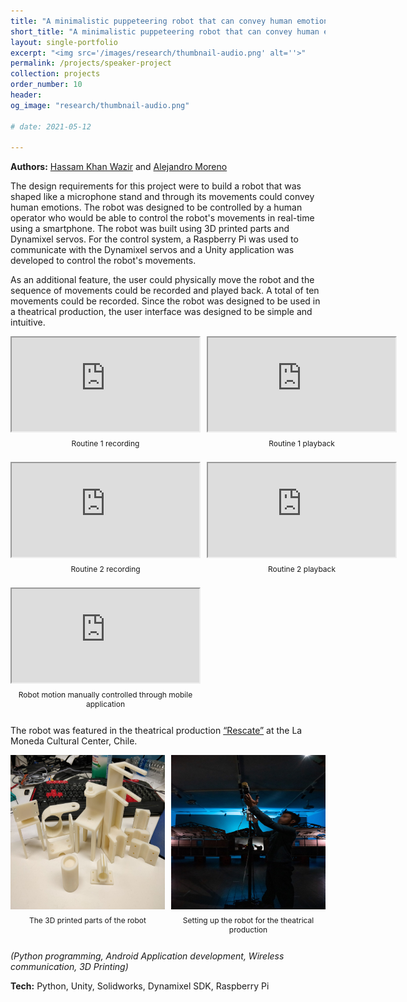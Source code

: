 ```yaml
---
title: "A minimalistic puppeteering robot that can convey human emotions"
short_title: "A minimalistic puppeteering robot that can convey human emotions"
layout: single-portfolio
excerpt: "<img src='/images/research/thumbnail-audio.png' alt=''>"
permalink: /projects/speaker-project
collection: projects
order_number: 10
header: 
og_image: "research/thumbnail-audio.png"

# date: 2021-05-12

---
```


<style>
.video-grid {
  display: grid;
  grid-template-columns: repeat(2, 1fr);
  gap: 10px; /* Increased gap to accommodate caption spacing */
}

.video-item, .image-item {
  display: flex;
  flex-direction: column;
  align-items: center;
}

.video-item .video-wrapper, .image-item .image-wrapper {
  position: relative;
  width: 100%;
  padding-bottom: 100%; /* 16:9 aspect ratio */
  height: 0;
}

.video-item .video-wrapper iframe, .image-item .image-wrapper img {
  position: absolute;
  top: 0;
  left: 0;
  width: 100%;
  height: 100%;
}

.caption {
  margin-top: 10px;
  text-align: center;
  font-size: 12px;
}
</style>

**Authors:** [Hassam Khan Wazir](https://scholar.google.com/citations?user=hBetThYAAAAJ&hl=en&oi=ao) and [Alejandro Moreno](https://filmfreeway.com/AlejandroMorenoJashes)

The design requirements for this project were to build a robot that was shaped like a microphone stand and through its movements could convey human emotions. The robot was designed to be controlled by a human operator who would be able to control the robot's movements in real-time using a smartphone. The robot was built using 3D printed parts and Dynamixel servos. For the control system, a Raspberry Pi was used to communicate with the Dynamixel servos and a Unity application was developed to control the robot's movements.



As an additional feature, the user could physically move the robot and the sequence of movements could be recorded and played back. A total of ten movements could be recorded. Since the robot was designed to be used in a theatrical production, the user interface was designed to be simple and intuitive.

<div class="video-grid">
  <div class="video-item">
    <iframe
      src="https://www.youtube.com/embed/f8IKgpQYCJo"
      frameborder="1"
      allow="autoplay; encrypted-media"
      allowfullscreen
    ></iframe>
    <p class="caption">Routine 1 recording</p>
  </div>
  <div class="video-item">
    <iframe
      src="https://www.youtube.com/embed/jI74hmK2QfA"
      frameborder="1"
      allow="autoplay; encrypted-media"
      allowfullscreen
    ></iframe>
    <p class="caption">Routine 1 playback</p>
  </div>
  <div class="video-item">
    <iframe
      src="https://www.youtube.com/embed/ERH4O4kLVSY"
      frameborder="1"
      allow="autoplay; encrypted-media"
      allowfullscreen
    ></iframe>
    <p class="caption">Routine 2 recording</p>
  </div>
  <div class="video-item">
    <iframe
      src="https://www.youtube.com/embed/7A9xyBd_F3o"
      frameborder="1"
      allow="autoplay; encrypted-media"
      allowfullscreen
    ></iframe>
    <p class="caption">Routine 2 playback</p>
  </div>
    <div class="video-item">
    <iframe
      src="https://www.youtube.com/embed/JJ2nTnc2ofA"
      frameborder="1"
      allow="autoplay; encrypted-media"
      allowfullscreen
    ></iframe>
    <p class="caption">Robot motion manually controlled through mobile application</p>
  </div>
</div>

The robot was featured in the theatrical production [“Rescate”](https://www.cclm.cl/actividades/rescate/) at the La Moneda Cultural Center, Chile.

<div class="video-grid">
  <div class="image-item">
    <div class="image-wrapper">
      <img
        src="/files/images/projects/speaker-project/project-parts.jpg"
        alt="The 3D printed parts of the robot."
      />
    </div>
    <p class="caption">The 3D printed parts of the robot</p>
  </div>
  <div class="image-item">
    <div class="image-wrapper">
      <img
        src="/files/images/projects/speaker-project/setting-up.jpg"
        alt="Setting up the robot for the theatrical production."
      />
    </div>
    <p class="caption">Setting up the robot for the theatrical production</p>
  </div>
</div>

<!-- ![image](/files/images/projects/speaker-project/setting-up.jpg) -->

*(Python programming, Android Application development, Wireless communication, 3D Printing)*

**Tech:** Python, Unity, Solidworks, Dynamixel SDK, Raspberry Pi